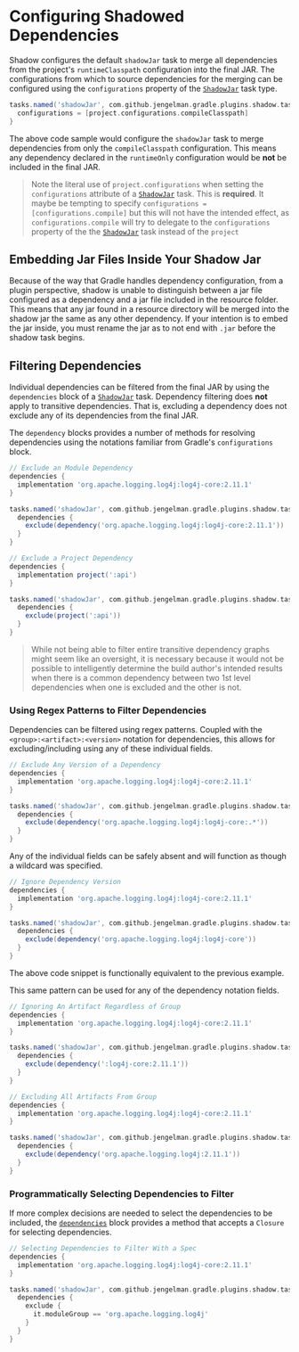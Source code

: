 # Configuring Shadowed Dependencies

Shadow configures the default `shadowJar` task to merge all dependencies from the project's `runtimeClasspath` configuration
into the final JAR.
The configurations from which to source dependencies for the merging can be configured using the `configurations` property
of the [`ShadowJar`](https://gradleup.com/shadow/api/shadow/com.github.jengelman.gradle.plugins.shadow.tasks/-shadow-jar/index.html) task type.

```groovy
tasks.named('shadowJar', com.github.jengelman.gradle.plugins.shadow.tasks.ShadowJar) {
  configurations = [project.configurations.compileClasspath]
}
```

The above code sample would configure the `shadowJar` task to merge dependencies from only the `compileClasspath` configuration.
This means any dependency declared in the `runtimeOnly` configuration would be **not** be included in the final JAR.

> Note the literal use of `project.configurations` when setting the `configurations` attribute of a
[`ShadowJar`](https://gradleup.com/shadow/api/shadow/com.github.jengelman.gradle.plugins.shadow.tasks/-shadow-jar/index.html) task.
This is **required**. It maybe be tempting to specify `configurations = [configurations.compile]` but this will not
have the intended effect, as `configurations.compile` will try to delegate to the `configurations` property of the
the [`ShadowJar`](https://gradleup.com/shadow/api/shadow/com.github.jengelman.gradle.plugins.shadow.tasks/-shadow-jar/index.html) task instead of the `project`

## Embedding Jar Files Inside Your Shadow Jar

Because of the way that Gradle handles dependency configuration, from a plugin perspective, shadow is unable to 
distinguish between a jar file configured as a dependency and a jar file included in the resource folder.  This means 
that any jar found in a resource directory will be merged into the shadow jar the same as any other dependency.  If 
your intention is to embed the jar inside, you must rename the jar as to not end with `.jar` before the shadow task 
begins.

## Filtering Dependencies

Individual dependencies can be filtered from the final JAR by using the `dependencies` block of a
[`ShadowJar`](https://gradleup.com/shadow/api/shadow/com.github.jengelman.gradle.plugins.shadow.tasks/-shadow-jar/index.html) task.
Dependency filtering does **not** apply to transitive dependencies.
That is, excluding a dependency does not exclude any of its dependencies from the final JAR.

The `dependency` blocks provides a number of methods for resolving dependencies using the notations familiar from
Gradle's `configurations` block.

```groovy
// Exclude an Module Dependency
dependencies {
  implementation 'org.apache.logging.log4j:log4j-core:2.11.1'
}

tasks.named('shadowJar', com.github.jengelman.gradle.plugins.shadow.tasks.ShadowJar) {
  dependencies {
    exclude(dependency('org.apache.logging.log4j:log4j-core:2.11.1'))
  }
}
```

```groovy
// Exclude a Project Dependency
dependencies {
  implementation project(':api')
}

tasks.named('shadowJar', com.github.jengelman.gradle.plugins.shadow.tasks.ShadowJar) {
  dependencies {
    exclude(project(':api'))
  }
}
```

> While not being able to filter entire transitive dependency graphs might seem like an oversight, it is necessary
because it would not be possible to intelligently determine the build author's intended results when there is a
common dependency between two 1st level dependencies when one is excluded and the other is not.

### Using Regex Patterns to Filter Dependencies

Dependencies can be filtered using regex patterns.
Coupled with the `<group>:<artifact>:<version>` notation for dependencies, this allows for excluding/including
using any of these individual fields.

```groovy
// Exclude Any Version of a Dependency
dependencies {
  implementation 'org.apache.logging.log4j:log4j-core:2.11.1'
}

tasks.named('shadowJar', com.github.jengelman.gradle.plugins.shadow.tasks.ShadowJar) {
  dependencies {
    exclude(dependency('org.apache.logging.log4j:log4j-core:.*'))
  }
}
```

Any of the individual fields can be safely absent and will function as though a wildcard was specified.

```groovy
// Ignore Dependency Version
dependencies {
  implementation 'org.apache.logging.log4j:log4j-core:2.11.1'
}

tasks.named('shadowJar', com.github.jengelman.gradle.plugins.shadow.tasks.ShadowJar) {
  dependencies {
    exclude(dependency('org.apache.logging.log4j:log4j-core'))
  }
}
```

The above code snippet is functionally equivalent to the previous example.

This same pattern can be used for any of the dependency notation fields.

```groovy
// Ignoring An Artifact Regardless of Group
dependencies {
  implementation 'org.apache.logging.log4j:log4j-core:2.11.1'
}

tasks.named('shadowJar', com.github.jengelman.gradle.plugins.shadow.tasks.ShadowJar) {
  dependencies {
    exclude(dependency(':log4j-core:2.11.1'))
  }
}
```

```groovy
// Excluding All Artifacts From Group
dependencies {
  implementation 'org.apache.logging.log4j:log4j-core:2.11.1'
}

tasks.named('shadowJar', com.github.jengelman.gradle.plugins.shadow.tasks.ShadowJar) {
  dependencies {
    exclude(dependency('org.apache.logging.log4j:2.11.1'))
  }
}
```

### Programmatically Selecting Dependencies to Filter

If more complex decisions are needed to select the dependencies to be included, the
[`dependencies`](https://gradleup.com/shadow/api/shadow/com.github.jengelman.gradle.plugins.shadow.tasks/-shadow-jar/index.html#dependencies(Action<DependencyFilter>))
block provides a method that accepts a `Closure` for selecting dependencies.

```groovy
// Selecting Dependencies to Filter With a Spec
dependencies {
  implementation 'org.apache.logging.log4j:log4j-core:2.11.1'
}

tasks.named('shadowJar', com.github.jengelman.gradle.plugins.shadow.tasks.ShadowJar) {
  dependencies {
    exclude {
      it.moduleGroup == 'org.apache.logging.log4j'
    }
  }
}
```
